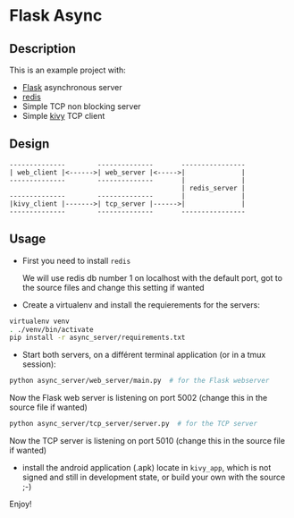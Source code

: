 # Flask Async

## Description

This is an example project with:

- [Flask](http://flask.pocoo.org/) asynchronous server
- [redis](http://redis.io/)
- Simple TCP non blocking server
- Simple [kivy](http://kivy.org) TCP client

## Design

```
--------------        --------------       ----------------
| web_client |<------>| web_server |<----->|              |
--------------        --------------       |              |
                                           | redis_server |
--------------        --------------       |              |
|kivy_client |------->| tcp_server |------>|              |
--------------        --------------       ----------------
```

## Usage

- First you need to install `redis`

    We will use redis db number 1 on localhost with the default port, got to the source files and change this setting if wanted

- Create a virtualenv and install the requierements for the servers:

```sh
virtualenv venv
. ./venv/bin/activate
pip install -r async_server/requirements.txt
```

- Start both servers, on a différent terminal application (or in a tmux session):

```sh
python async_server/web_server/main.py  # for the Flask webserver
```

Now the Flask web server is listening on port 5002 (change this in the source file if wanted)


```sh
python async_server/tcp_server/server.py  # for the TCP server
```

Now the TCP server is listening on port 5010 (change this in the source file if wanted)

- install the android application (.apk) locate in `kivy_app`, which is not signed and still in development state, or build your own with the source ;-)

Enjoy!
